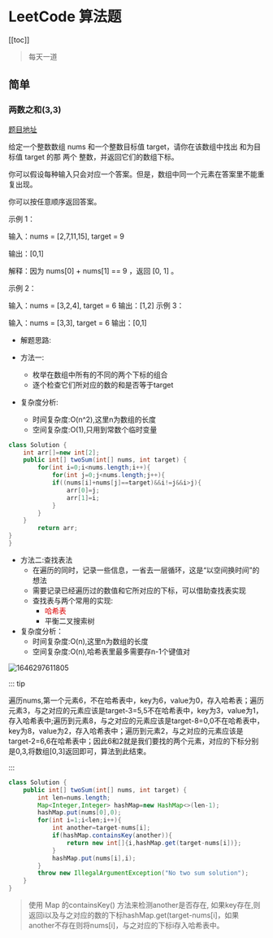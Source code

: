 # LeetCode 算法题

[[toc]]

> 每天一道

## 简单

### 两数之和(3,3)

[题目地址](https://leetcode-cn.com/problems/two-sum/)

给定一个整数数组 nums 和一个整数目标值 target，请你在该数组中找出 和为目标值 target  的那 两个 整数，并返回它们的数组下标。

你可以假设每种输入只会对应一个答案。但是，数组中同一个元素在答案里不能重复出现。

你可以按任意顺序返回答案。

示例 1：

输入：nums = [2,7,11,15], target = 9

输出：[0,1]

解释：因为 nums[0] + nums[1] == 9 ，返回 [0, 1] 。

示例 2：

输入：nums = [3,2,4], target = 6
输出：[1,2]
示例 3：

输入：nums = [3,3], target = 6
输出：[0,1]

+ 解题思路:

+ 方法一:
  + 枚举在数组中所有的不同的两个下标的组合
  + 逐个检查它们所对应的数的和是否等于target
+ 复杂度分析:
  + 时间复杂度:O(n^2),这里n为数组的长度
  + 空间复杂度:O(1),只用到常数个临时变量

```java
class Solution {
    int arr[]=new int[2];
    public int[] twoSum(int[] nums, int target) {
        for(int i=0;i<nums.length;i++){
            for(int j=0;j<nums.length;j++){
            if((nums[i]+nums[j]==target)&&i!=j&&i>j){  
                arr[0]=j;
                arr[1]=i;    
            }
        }
    }
        return arr;    
}
}
```

+ 方法二:查找表法
  + 在遍历的同时，记录一些信息，一省去一层循环，这是“以空间换时间”的想法
  + 需要记录已经遍历过的数值和它所对应的下标，可以借助查找表实现
  + 查找表与两个常用的实现:
    + <font color=##dd0000 >哈希表</font>
    + 平衡二叉搜索树
+ 复杂度分析：
  + 时间复杂度:O(n),这里n为数组的长度
  + 空间复杂度:O(n),哈希表里最多需要存n-1个键值对

![1646297611805](C:\Users\DELL\AppData\Roaming\Typora\typora-user-images\1646297611805.png)

::: tip

遍历nums,第一个元素6，不在哈希表中，key为6，value为0，存入哈希表；遍历元素3，与之对应的元素应该是target-3=5,5不在哈希表中，key为3，value为1，存入哈希表中;遍历到元素8，与之对应的元素应该是target-8=0,0不在哈希表中，key为8，value为2，存入哈希表中；遍历到元素2，与之对应的元素应该是target-2=6,6在哈希表中；因此6和2就是我们要找的两个元素，对应的下标分别是0,3,将数组[0,3]返回即可，算法到此结束。

:::

```java
class Solution {
    public int[] twoSum(int[] nums, int target) {
 		int len=nums.length;
        Map<Integer,Integer> hashMap=new HashMap<>(len-1);
        hashMap.put(nums[0],0);
        for(int i=1;i<len;i++){
            int another=target-nums[i];
            if(hashMap.containsKey(another)){
                return new int[]{i,hashMap.get(target-nums[i])};
            }
            hashMap.put(nums[i],i);
        }
        throw new IllegalArgumentException("No two sum solution");
    }
}
```

> 使用 Map 的containsKey() 方法来检测another是否存在, 如果key存在,则返回i以及与之对应的数的下标hashMap.get(target-nums[i]，如果another不存在则将nums[i]，与之对应的下标i存入哈希表中。

 